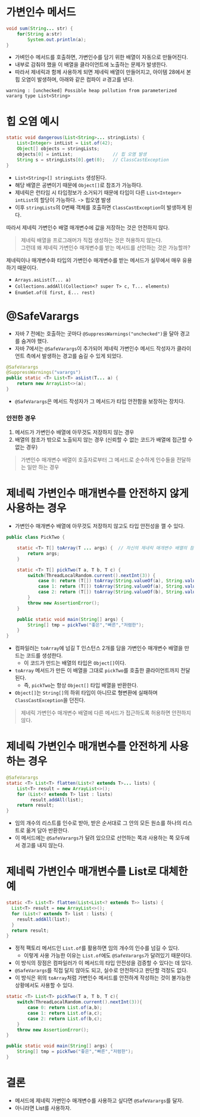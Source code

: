 # 가변인수 메서드
```java
void sum(String... str) {
	for(String a:str)
    	System.out.println(a);
}
```
- 가벼인수 메서드를 호출하면, 가변인수를 담기 위한 배열이 자동으로 만들어진다.
- 내부로 감춰야 했을 이 배열을 클라이언트에 노출하는 문제가 발생한다.
- 따라서 제네릭과 함께 사용하게 되면 제네릭 배열이 만들어지고, 아이템 28에서 본 힙 오염이 발생하며, 아래와 같은 컴파이 ㄹ경고를 낸다.
```
warning : [unchecked] Possible heap pollution from parameterized vararg type List<String>
```

# 힙 오염 예시
```java
static void dangerous(List<String>... stringLists) {
    List<Integer> intList = List.of(42);
    Object[] objects = stringLists;
    objects[0] = intList;               // 힙 오염 발생
    String s = stringLists[0].get(0);   // ClassCastException
}
```
- `List<String>[] stringLists` 생성된다.
- 해당 배열은 공변이기 때문에 `Object[]`로 참조가 가능하다.
- 제네릭은 런타임 시 타입정보가 소거되기 때문에 타입이 다른 `List<Integer> intList`의 할당이 가능하다. -> 힙오염 발생
- 이후 `stringLists`의 0번째 객체를 호출하면 `ClassCastException`이 발생하게 된다.

따라서 제네릭 가변인수 배열 매개변수에 값을 저장하는 것은 안전하지 않다.

> 제네릭 배열을 프로그래머가 직접 생성하는 것은 허용하지 않는다.  
> 그런데 왜 제네릭 가변인수 매개변수를 받는 메서드를 선언하는 것은 가능할까?

제네릭이나 매개변수화 타입의 가변인수 매개변수를 받는 메서드가 실무에서 매우 유용하기 때문이다.
- `Arrays.asList(T... a)`
- `Collections.addAll(Collection<? super T> c, T... elements)`
- `EnumSet.of(E first, E... rest)`

# @SafeVarargs
- 자바 7 전에는 호출하는 곳마다 `@SuppressWarnings("unchecked")`을 달아 경고를 숨겨야 했다.
- 자바 7에서는 `@SafeVarargs`이 추가되어 제네릭 가변인수 메서드 작성자가 클라이언트 측에서 발생하는 경고를 숨길 수 있게 되었다.
```java
@SafeVarargs
@SuppressWarnings("varargs")
public static <T> List<T> asList(T... a) {
    return new ArrayList<>(a);
}
```
- `@SafeVarargs`은 메서드 작성자가 그 메서드가 타입 안전함을 보장하는 장치다.

### 안전한 경우
1. 메서드가 가변인수 배열에 아무것도 저장하지 않는 경우
2. 배열의 참조가 밖으로 노출되지 않는 경우 (신뢰할 수 없는 코드가 배열에 접근할 수 없는 경우)
> 가변인수 매개변수 배열이 호출자로부터 그 메서드로 순수하게 인수들을 전달하는 일만 하는 경우

# 제네릭 가변인수 매개변수를 안전하지 않게 사용하는 경우
- 가변인수 매개변수 배열에 아무것도 저장하지 않고도 타입 안전성을 깰 수 있다.
```java
public class PickTwo {

    static <T> T[] toArray(T ... args) {  // 자신의 제네릭 매개변수 배열의 참조를 노출
        return args;
    }

    static <T> T[] pickTwo(T a, T b, T c) {
        switch(ThreadLocalRandom.current().nextInt(3)) {
            case 0: return (T[]) toArray(String.valueOf(a), String.valueOf(b));
            case 1: return (T[]) toArray(String.valueOf(a), String.valueOf(c));
            case 2: return (T[]) toArray(String.valueOf(b), String.valueOf(c));
        }
        throw new AssertionError();
    }

    public static void main(String[] args) {
        String[] tmp = pickTwo("좋은","빠른","저렴한");
    }
}
```
- 컴파일러는 `toArray`에 넘길 T 인스턴스 2개를 담을 가변인수 매개변수 배열을 만드는 코드를 생성한다.
  - 이 코드가 만드는 배열의 타입은 `Object[]`이다.
- `toArray` 메서드가 만든 이 배열을 그대로 `pickTwo`를 호출한 클라이언트까지 전달된다.
  - 즉, `pickTwo`는 항상 `Object[]` 타입 배열을 반환한다.
- `Object[]`는 `String[]`의 하위 타입이 아니므로 형변환에 실패하며 `ClassCastException`을 던진다.

> 제네릭 가변인수 매개변수 배열에 다른 메서드가 접근하도록 허용하면 안전하지 않다.

# 제네릭 가변인수 매개변수를 안전하게 사용하는 경우
```java
@SafeVarargs   
static <T> List<T> flatten(List<? extends T>... lists) {
    List<T> result = new ArrayList<>();
    for (List<? extends T> list : lists)
         result.addAll(list);
    return result;
}
```
- 임의 개수의 리스트를 인수로 받아, 받은 순서대로 그 안의 모든 원소를 하나의 리스트로 옮겨 담아 반환한다.
- 이 메서드에는 `@SafeVarargs`가 달려 있으므로 선언하는 쪽과 사용하는 쪽 모두에서 경고를 내지 않는다.

# 제네릭 가변인수 매개변수를 List로 대체한 예
```java
static <T> List<T> flatten(List<List<? extends T>> lists) {
  List<T> result = new ArrayList<>();
  for (List<? extends T> list : lists) {
    result.addAll(list);
  }
  return result;
}
```
- 정적 팩토리 메서드인 `List.of`를 활용하면 임의 개수의 인수를 넘길 수 있다.
  - 이렇게 사용 가능한 이유는 `List.of`에도 `@SafeVarargs`가 달려있기 때문이다.
- 이 방식의 장점은 컴파일러가 이 메서드의 타입 안전성을 검증할 수 있다는 데 있다.
- `@SafeVarargs`를 직접 달지 않아도 되고, 실수로 안전하다고 판단할 걱정도 없다.
- 이 방식은 위의 `toArray`처럼 가변인수 메서드를 안전하게 작성하는 것이 불가능한 상황에서도 사용할 수 있다.
```java
static <T> List<T> pickTwo(T a, T b, T c){
	switch(ThreadLocalRandom.current().nextInt(3)){
    	case 0: return List.of(a,b);
        case 1: return List.of(a,c);
        case 2: return List.of(b,c);
    }
    throw new AssertionError();
}

public static void main(String[] args) {
    String[] tmp = pickTwo("좋은","빠른","저렴한");
}
```

# 결론
- 메서드에 제네릭 가변인수 매개변수를 사용하고 싶다면 `@SafeVarargs`를 달자.
- 아니라면 List를 사용하자.